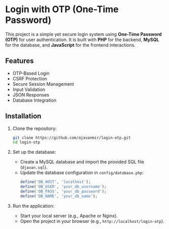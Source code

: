 # Login with OTP (One-Time Password)

This project is a simple yet secure login system using **One-Time Password (OTP)** for user authentication. It is built with **PHP** for the backend, **MySQL** for the database, and **JavaScript** for the frontend interactions.

## Features

- OTP-Based Login
- CSRF Protection
- Secure Session Management
- Input Validation
- JSON Responses
- Database Integration

## Installation

1. Clone the repository:
   ```bash
   git clone https://github.com/ajavanmir/login-otp.git
   cd login-otp
   ```

2. Set up the database:
   - Create a MySQL database and import the provided SQL file (`djavan.sql`).
   - Update the database configuration in `config/database.php`:
     ```php
     define('DB_HOST', 'localhost');
     define('DB_USER', 'your_db_username');
     define('DB_PASS', 'your_db_password');
     define('DB_NAME', 'your_db_name');
     ```

3. Run the application:
   - Start your local server (e.g., Apache or Nginx).
   - Open the project in your browser (e.g., `http://localhost/login-otp`).
